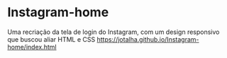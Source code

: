 # Instagram-home
Uma recriação da tela de login do Instagram, com um design responsivo que buscou aliar HTML e CSS
https://jotalha.github.io/Instagram-home/index.html
